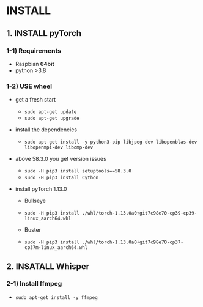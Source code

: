 # INSTALL

## 1. INSTALL pyTorch

### 1-1) Requirements

  - Raspbian **64bit**
  - python >3.8

### 1-2) USE wheel

  - get a fresh start
    - `sudo apt-get update`
    - `sudo apt-get upgrade`

  - install the dependencies
    - `sudo apt-get install -y python3-pip libjpeg-dev libopenblas-dev libopenmpi-dev libomp-dev`

  - above 58.3.0 you get version issues
    - `sudo -H pip3 install setuptools==58.3.0`
    - `sudo -H pip3 install Cython`

  - install pyTorch 1.13.0 

    - Bullseye
    - `sudo -H pip3 install ./whl/torch-1.13.0a0+git7c98e70-cp39-cp39-linux_aarch64.whl`
  
    - Buster 
    - `sudo -H pip3 install ./whl/torch-1.13.0a0+git7c98e70-cp37-cp37m-linux_aarch64.whl`


## 2. INSATALL Whisper

### 2-1) Install ffmpeg

  - `sudo apt-get install -y ffmpeg`

